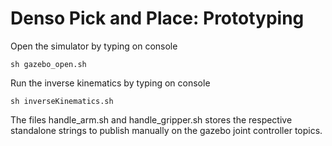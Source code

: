 # Denso Pick and Place: Prototyping

Open the simulator by typing on console

	sh gazebo_open.sh


Run the inverse kinematics by typing on console

	sh inverseKinematics.sh


The files handle_arm.sh and handle_gripper.sh stores the respective standalone strings to publish manually on the gazebo joint controller topics.
